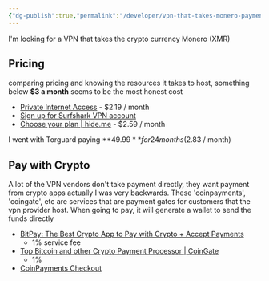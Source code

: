 ```yaml
---
{"dg-publish":true,"permalink":"/developer/vpn-that-takes-monero-payment/","noteIcon":""}
---
```




I'm looking for a VPN that takes the crypto currency Monero (XMR)

## Pricing
comparing pricing and knowing the resources it takes to host, something below **$3 a month** seems to be the most honest cost

- [Private Internet Access](https://www.privateinternetaccess.com/order?plan=24m&product=ZyJAsHQYEwHNCgU31I3A9MihNKuulaXEseKbhkH0hjx2zCGRL5uwzEuFE2gudrIt&X=) - $2.19 / month
- [Sign up for Surfshark VPN account](https://order.surfshark.com/checkout?frequency=24&slug=vpn)
- [Choose your plan | hide.me](https://member.hide.me/en/checkout?plan=summer2023&coupon=PWE-323-N8U&duration=27&theme=backtoschool&utm_campaign=backtoschool23&utm_medium=pricing&utm_source=internal) - $2.59 / month

I went with Torguard paying **$49.99** for 24 months ($2.83 / month) 
## Pay with Crypto
A lot of the VPN vendors don't take payment directly, they want payment from crypto apps
actually I was very backwards. These 'coinpayments', 'coingate', etc are services that are payment gates for customers that the vpn provider host. When going to pay, it will generate a wallet to send the funds directly

- [BitPay: The Best Crypto App to Pay with Crypto + Accept Payments](https://bitpay.com/)
	- 1% service fee
- [Top Bitcoin and other Crypto Payment Processor | CoinGate](https://coingate.com/)
	- 1%
- [CoinPayments Checkout](https://www.coinpayments.net/index.php?cmd=checkout&id=CPHI6DKNTGF78ZYIOIUGPCKEJ4&key=96af01afa428c496b369530af16a6d2b&enable_ab_test=1&visitorid=b700ed84504da00f)